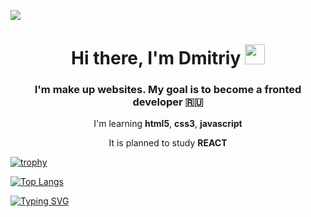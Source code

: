 ![](https://komarev.com/ghpvc/?username=prodREAKTOR)
<h1 align="center">Hi there, I'm Dmitriy
<img src="https://github.com/blackcater/blackcater/raw/main/images/Hi.gif" height="32"/></h1>
<h3 align="center">I'm make up websites. My goal is to become a fronted developer 🇷🇺</h3>
<p align='center'>I'm learning <b>html5</b>, <b>css3</b>, <b>javascript</b></p>
<p align='center'>It is planned to study <b>REACT</b></p>

[![trophy](https://github-profile-trophy.vercel.app/?username=W3bReactor)](https://github.com/ryo-ma/github-profile-trophy)

[![Top Langs](https://github-readme-stats.vercel.app/api/top-langs/?username=W3bReactor&layout=compact)](https://github.com/W3bReactor/github-readme-stats)

[![Typing SVG](https://readme-typing-svg.herokuapp.com?color=%2336BCF7&lines=Let's+go+do+projects)](https://git.io/typing-svg)

